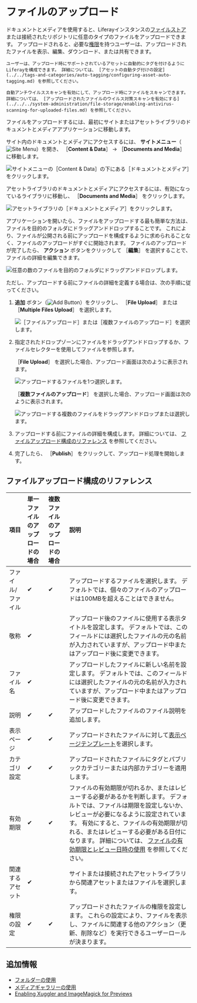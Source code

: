 # ファイルのアップロード

ドキュメントとメディアを使用すると、Liferayインスタンスの[ファイルストア](../../../system-administration/file-storage.md)または接続されたリポジトリに任意のタイプのファイルをアップロードできます。 アップロードされると、必要な[権限](../publishing-and-sharing/managing-document-access/documents-and-media-permissions-reference.md)を持つユーザーは、アップロードされたファイルを表示、編集、ダウンロード、または共有できます。

```{note}
ユーザーは、アップロード時にサポートされているアセットに自動的にタグを付けるようにLiferayを構成できます。 詳細については、 [アセットの自動タグ付けの設定](../../tags-and-categories/auto-tagging/configuring-asset-auto-tagging.md) を参照してください。 
```

```{important}
自動アンチウイルススキャンを有効にして、アップロード時にファイルをスキャンできます。 詳細については、 [アップロードされたファイルのウイルス対策スキャンを有効にする](../../../system-administration/file-storage/enabling-antivirus-scanning-for-uploaded-files.md) を参照してください。
```

ファイルをアップロードするには、最初にサイトまたはアセットライブラリのドキュメントとメディアアプリケーションに移動します。

サイト内のドキュメントとメディアにアクセスするには、 **サイトメニュー**（![Site Menu](../../../images/icon-product-menu.png)）を開き、 ［**Content & Data**］ &rarr; ［**Documents and Media**］ に移動します。

![サイトメニューの［Content & Data］の下にある［ドキュメントとメディア］をクリックします。](./uploading-files/images/01.png)

アセットライブラリのドキュメントとメディアにアクセスするには、有効になっているライブラリに移動し、 ［**Documents and Media**］ をクリックします。

![アセットライブラリの［ドキュメントとメディア］をクリックします。](./uploading-files/images/02.png)

アプリケーションを開いたら、ファイルをアップロードする最も簡単な方法は、ファイルを目的のフォルダにドラッグアンドドロップすることです。 これにより、ファイルが公開される前にアップロードを構成するように求められることなく、ファイルのアップロードがすぐに開始されます。 ファイルのアップロードが完了したら、 **アクション** ボタンをクリックして ［**編集**］ を選択することで、ファイルの詳細を編集できます。

![任意の数のファイルを目的のフォルダにドラッグアンドドロップします。](./uploading-files/images/03.png)

ただし、アップロードする前にファイルの詳細を定義する場合は、次の手順に従ってください。

1. **追加** ボタン（![Add Button](../../../images/icon-add.png)）をクリックし、 ［**File Upload**］ または ［**Multiple Files Upload**］ を選択します。

   ![［ファイルアップロード］または［複数ファイルのアップロード］を選択します。](./uploading-files/images/04.png)

1. 指定されたドロップゾーンにファイルをドラッグアンドドロップするか、ファイルセレクターを使用してファイルを参照します。

   ［**File Upload**］ を選択した場合、アップロード画面は次のように表示されます。

   ![アップロードするファイルを1つ選択します。](./uploading-files/images/05.png)

   ［**複数ファイルのアップロード**］ を選択した場合、アップロード画面は次のように表示されます。

   ![アップロードする複数のファイルをドラッグアンドドロップまたは選択します。](./uploading-files/images/06.png)

1. アップロードする前にファイルの詳細を構成します。 詳細については、 [ファイルアップロード構成のリファレンス](#configuring-file-upload-reference) を参照してください。

1. 完了したら、 ［**Publish**］ をクリックして、アップロード処理を開始します。

## ファイルアップロード構成のリファレンス

| 項目        | 単一ファイルのアップロードの場合 | 複数ファイルのアップロードの場合 | 説明                                                                                                                                                                                                                                      |
|:--------- |:---------------- |:---------------- |:--------------------------------------------------------------------------------------------------------------------------------------------------------------------------------------------------------------------------------------- |
| ファイル/ファイル | &#10004;         | &#10004;         | アップロードするファイルを選択します。 デフォルトでは、個々のファイルのアップロードは100MBを超えることはできません。                                                                                                                                                                           |
| 敬称        | &#10004;         |                  | アップロード後のファイルに使用する表示タイトルを設定します。 デフォルトでは、このフィールドには選択したファイルの元の名前が入力されていますが、アップロード中またはアップロード後に変更できます。                                                                                                                                       |
| ファイル名     | &#10004;         |                  | アップロードしたファイルに新しい名前を設定します。 デフォルトでは、このフィールドには選択したファイルの元の名前が入力されていますが、アップロード中またはアップロード後に変更できます。                                                                                                                                            |
| 説明        | &#10004;         | &#10004;         | アップロードしたファイルのファイル説明を追加します。                                                                                                                                                                                                              |
| 表示ページ     | &#10004;         | &#10004;         | アップロードされたファイルに対して[表示ページテンプレート](../../../site-building/displaying-content/using-display-page-templates.md)を選択します。                                                                                                                        |
| カテゴリ設定    | &#10004;         | &#10004;         | アップロードされたファイルにタグとパブリックカテゴリーまたは内部カテゴリーを適用します。                                                                                                                                                                                            |
| 有効期限      | &#10004;         | &#10004;         | ファイルの有効期限が切れるか、またはレビューする必要があるかを判断します。 デフォルトでは、ファイルは期限を設定しないか、レビューが必要になるように設定されています。 有効にすると、ファイルの有効期限が切れる、またはレビューする必要がある日付になります。 詳細については、 [ファイルの有効期限とレビュー日時の使用](./using-file-expiration-and-review-dates.md) を参照してください。 |
| 関連するアセット  | &#10004;         |                  | サイトまたは接続されたアセットライブラリから関連アセットまたはファイルを選択します。                                                                                                                                                                                              |
| 権限の設定     | &#10004;         | &#10004;         | アップロードされたファイルの権限を設定します。 これらの設定により、ファイルを表示し、ファイルに関連する他のアクション（更新、削除など）を実行できるユーザーロールが決まります。                                                                                                                                                |

## 追加情報

* [フォルダーの使用](./using-folders.md)
* [メディアギャラリーの使用](../publishing-and-sharing/publishing-documents.md#using-the-media-gallery-widget)
* [Enabling Xuggler and ImageMagick for Previews](../../../system-administration/using-the-server-administration-panel/configuring-external-services.md#enabling-document-previews)
